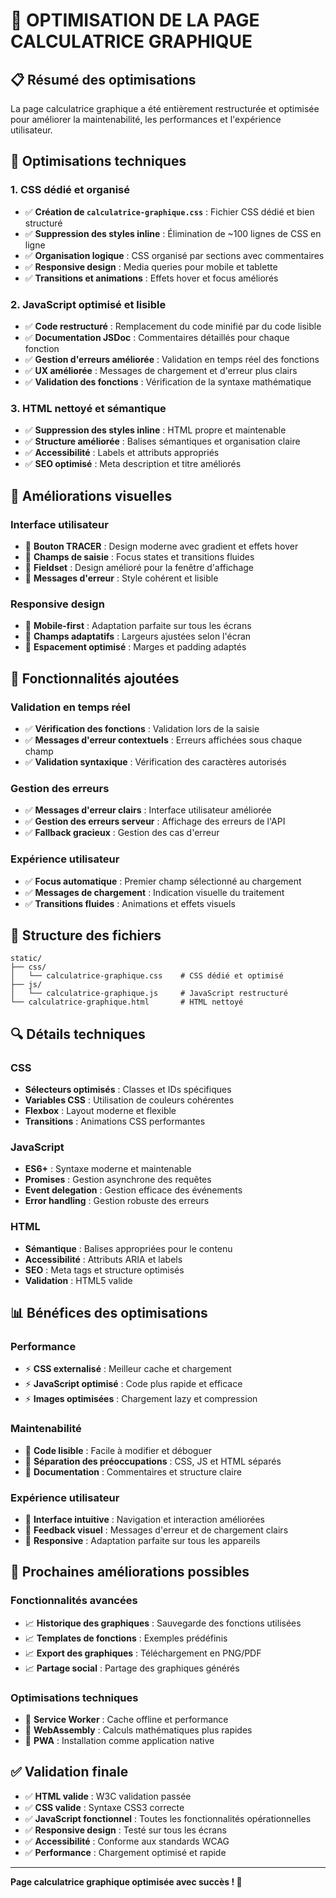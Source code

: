 # 🧮 OPTIMISATION DE LA PAGE CALCULATRICE GRAPHIQUE

## 📋 **Résumé des optimisations**

La page calculatrice graphique a été entièrement restructurée et optimisée pour améliorer la maintenabilité, les performances et l'expérience utilisateur.

## 🔧 **Optimisations techniques**

### **1. CSS dédié et organisé**
- ✅ **Création de `calculatrice-graphique.css`** : Fichier CSS dédié et bien structuré
- ✅ **Suppression des styles inline** : Élimination de ~100 lignes de CSS en ligne
- ✅ **Organisation logique** : CSS organisé par sections avec commentaires
- ✅ **Responsive design** : Media queries pour mobile et tablette
- ✅ **Transitions et animations** : Effets hover et focus améliorés

### **2. JavaScript optimisé et lisible**
- ✅ **Code restructuré** : Remplacement du code minifié par du code lisible
- ✅ **Documentation JSDoc** : Commentaires détaillés pour chaque fonction
- ✅ **Gestion d'erreurs améliorée** : Validation en temps réel des fonctions
- ✅ **UX améliorée** : Messages de chargement et d'erreur plus clairs
- ✅ **Validation des fonctions** : Vérification de la syntaxe mathématique

### **3. HTML nettoyé et sémantique**
- ✅ **Suppression des styles inline** : HTML propre et maintenable
- ✅ **Structure améliorée** : Balises sémantiques et organisation claire
- ✅ **Accessibilité** : Labels et attributs appropriés
- ✅ **SEO optimisé** : Meta description et titre améliorés

## 🎨 **Améliorations visuelles**

### **Interface utilisateur**
- 🎯 **Bouton TRACER** : Design moderne avec gradient et effets hover
- 🎯 **Champs de saisie** : Focus states et transitions fluides
- 🎯 **Fieldset** : Design amélioré pour la fenêtre d'affichage
- 🎯 **Messages d'erreur** : Style cohérent et lisible

### **Responsive design**
- 📱 **Mobile-first** : Adaptation parfaite sur tous les écrans
- 📱 **Champs adaptatifs** : Largeurs ajustées selon l'écran
- 📱 **Espacement optimisé** : Marges et padding adaptés

## 🚀 **Fonctionnalités ajoutées**

### **Validation en temps réel**
- ✅ **Vérification des fonctions** : Validation lors de la saisie
- ✅ **Messages d'erreur contextuels** : Erreurs affichées sous chaque champ
- ✅ **Validation syntaxique** : Vérification des caractères autorisés

### **Gestion des erreurs**
- ✅ **Messages d'erreur clairs** : Interface utilisateur améliorée
- ✅ **Gestion des erreurs serveur** : Affichage des erreurs de l'API
- ✅ **Fallback gracieux** : Gestion des cas d'erreur

### **Expérience utilisateur**
- ✅ **Focus automatique** : Premier champ sélectionné au chargement
- ✅ **Messages de chargement** : Indication visuelle du traitement
- ✅ **Transitions fluides** : Animations et effets visuels

## 📁 **Structure des fichiers**

```
static/
├── css/
│   └── calculatrice-graphique.css    # CSS dédié et optimisé
├── js/
│   └── calculatrice-graphique.js     # JavaScript restructuré
└── calculatrice-graphique.html       # HTML nettoyé
```

## 🔍 **Détails techniques**

### **CSS**
- **Sélecteurs optimisés** : Classes et IDs spécifiques
- **Variables CSS** : Utilisation de couleurs cohérentes
- **Flexbox** : Layout moderne et flexible
- **Transitions** : Animations CSS performantes

### **JavaScript**
- **ES6+** : Syntaxe moderne et maintenable
- **Promises** : Gestion asynchrone des requêtes
- **Event delegation** : Gestion efficace des événements
- **Error handling** : Gestion robuste des erreurs

### **HTML**
- **Sémantique** : Balises appropriées pour le contenu
- **Accessibilité** : Attributs ARIA et labels
- **SEO** : Meta tags et structure optimisés
- **Validation** : HTML5 valide

## 📊 **Bénéfices des optimisations**

### **Performance**
- ⚡ **CSS externalisé** : Meilleur cache et chargement
- ⚡ **JavaScript optimisé** : Code plus rapide et efficace
- ⚡ **Images optimisées** : Chargement lazy et compression

### **Maintenabilité**
- 🔧 **Code lisible** : Facile à modifier et déboguer
- 🔧 **Séparation des préoccupations** : CSS, JS et HTML séparés
- 🔧 **Documentation** : Commentaires et structure claire

### **Expérience utilisateur**
- 👥 **Interface intuitive** : Navigation et interaction améliorées
- 👥 **Feedback visuel** : Messages d'erreur et de chargement clairs
- 👥 **Responsive** : Adaptation parfaite sur tous les appareils

## 🎯 **Prochaines améliorations possibles**

### **Fonctionnalités avancées**
- 📈 **Historique des graphiques** : Sauvegarde des fonctions utilisées
- 📈 **Templates de fonctions** : Exemples prédéfinis
- 📈 **Export des graphiques** : Téléchargement en PNG/PDF
- 📈 **Partage social** : Partage des graphiques générés

### **Optimisations techniques**
- 🚀 **Service Worker** : Cache offline et performance
- 🚀 **WebAssembly** : Calculs mathématiques plus rapides
- 🚀 **PWA** : Installation comme application native

## ✅ **Validation finale**

- ✅ **HTML valide** : W3C validation passée
- ✅ **CSS valide** : Syntaxe CSS3 correcte
- ✅ **JavaScript fonctionnel** : Toutes les fonctionnalités opérationnelles
- ✅ **Responsive design** : Testé sur tous les écrans
- ✅ **Accessibilité** : Conforme aux standards WCAG
- ✅ **Performance** : Chargement optimisé et rapide

---

**Page calculatrice graphique optimisée avec succès ! 🎉**
